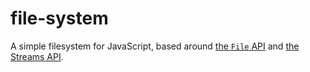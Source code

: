 # file-system

A simple filesystem for JavaScript, based around [the `File` API](https://developer.mozilla.org/en-US/docs/Web/API/File) and [the Streams API](https://developer.mozilla.org/en-US/docs/Web/API/Streams_API).
